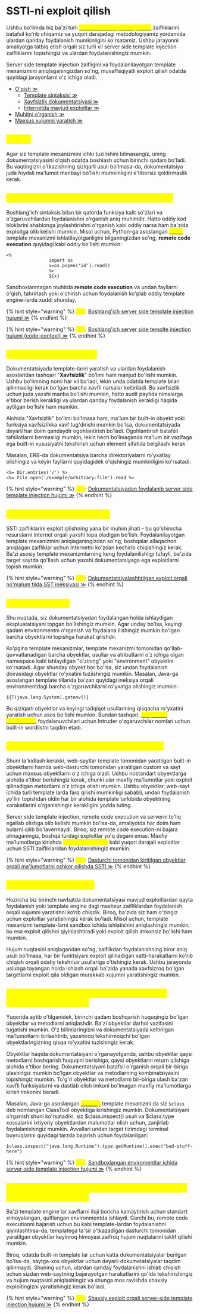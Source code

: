 # SSTI-ni exploit qilish

Ushbu bo'limda biz ba'zi turli [<mark style="color:yellow;">server side template injection</mark>](broken-reference) zaifliklarini batafsil ko'rib chiqamiz va yuqori darajadagi metodologiyamiz yordamida ulardan qanday foydalanish mumkinligini ko'rsatamiz. Ushbu jarayonni amaliyotga tatbiq etish orqali siz turli xil server side template injection zaifliklarini topishingiz va ulardan foydalanishingiz mumkin.

Server side template injection zaifligini va foydalanilayotgan template mexanizmini aniqlaganingizdan so'ng, muvaffaqiyatli exploit qilish odatda quyidagi jarayonlarni o'z ichiga oladi.

* [O'qish ≫](ssti-ni-exploit-qilish.md#oqing)
  * [Template sintaksisi ≫](ssti-ni-exploit-qilish.md#template-sintaksisini-asoslarini-organish)
  * [Xavfsizlik dokumentatsiyasi ≫](ssti-ni-exploit-qilish.md#xavfsizlik-oqibatlari-haqida-oqish)
  * [Internetda mavjud exploitlar ≫](ssti-ni-exploit-qilish.md#look-for-known-exploits)
* [Muhitni o'rganish ≫](ssti-ni-exploit-qilish.md#tadqiqot-otkazish)
* [Maxsus xujumni yaratish ≫](ssti-ni-exploit-qilish.md#maxsus-xujum-yasash)

## <mark style="color:yellow;">O'qish</mark> <a href="#oqing" id="oqing"></a>

Agar siz template mexanizmini ichki tuzilishini bilmasangiz, uning dokumentatsiyasini o'qish odatda boshlash uchun birinchi qadam bo'ladi. Bu vaqtingizni o'tkazishning qiziqarli usuli bo'lmasa-da, dokumentatsiya juda foydali ma'lumot manbayi bo'lishi mumkinligini e'tiborsiz qoldirmaslik kerak.

## <mark style="color:yellow;">Template sintaksisining asoslarini o'rganish</mark> <a href="#template-sintaksisini-asoslarini-organish" id="template-sintaksisini-asoslarini-organish"></a>

Boshlang'ich sintaksis bilan bir qatorda funksiya kalit so'zlari va o'zgaruvchilardan foydalanishni o'rganish aniq muhimdir. Hatto oddiy kod bloklarini shablonga joylashtirishni o'rganish kabi oddiy narsa ham ba'zida  exploitga olib kelishi mumkin. Misol uchun, Python-ga asoslangan <mark style="color:yellow;"></mark> [<mark style="color:yellow;">Mako</mark>](https://www.makotemplates.org/) <mark style="color:yellow;"></mark> template mexanizmi ishlatilayotganligini bilganingizdan so'ng, **remote code execution** quyidagi kabi oddiy bo'lishi mumkin:

```tt2
<%
                import os
                x=os.popen('id').read()
                %>
                ${x}
```

Sandboxlanmagan muhitda **remote code execution** va undan fayllarni o'qish, tahrirlash yoki o'chirish uchun foydalanish ko'plab oddiy template engine-larda xuddi shunday.

{% hint style="warning" %}
<mark style="color:yellow;">**Lab**</mark>: [Boshlang'ich server side template injection hujumi ≫](https://portswigger.net/web-security/server-side-template-injection/exploiting/lab-server-side-template-injection-basic)
{% endhint %}

{% hint style="warning" %}
<mark style="color:yellow;">**Lab**</mark>: [Boshlang'ich server side templte injection hujumi (code-context) ≫](https://portswigger.net/web-security/server-side-template-injection/exploiting/lab-server-side-template-injection-basic-code-context)
{% endhint %}

## <mark style="color:yellow;">Xavfsizlik haqida o'qing</mark> <a href="#xavfsizlik-oqibatlari-haqida-oqish" id="xavfsizlik-oqibatlari-haqida-oqish"></a>

Dokumentatsiyada template-larni yaratish va ulardan foydalanish asoslaridan tashqari "**Xavfsizlik**" bo'limi ham manjud bo'lishi mumkin. Ushbu bo'limning nomi har xil bo'ladi, lekin unda odatda template bilan qilinmasligi kerak bo'lgan barcha xavfli narsalar keltiriladi. Bu xavfsizlik uchun juda yaxshi manba bo'lishi mumkin, hatto audit paytida nimalarga e'tibor berish kerakligi va ulardan qanday foydalanish kerakligi haqida aytilgan bo'lishi ham mumkin.

Alohida "Xavfsizlik" bo'limi bo'lmasa ham, ma'lum bir built-in obyekt yoki funksiya xavfsizlikka xavf tug'dirishi mumkin bo'lsa, dokumentatsiyada deyarli har doim qandaydir ogohlantirish bo'ladi. Ogohlantirish batafsil tafsilotlarni bermasligi mumkin, lekin hech bo'lmaganda ma'lum bit vazifaga ega built-in xususiyatni tekshirish uchun element sifatida belgilashi kerak

Masalan, ERB-da dokumentatsiya barcha direktoriyalarni ro'yxatlay olishingiz va keyin fayllarni quyidagidek o'qishingiz mumkinligini ko'rsatadi:

```tt2
<%= Dir.entries('/') %>
<%= File.open('/example/arbitrary-file').read %>
```

{% hint style="warning" %}
<mark style="color:yellow;">**Lab**</mark>: [Dokumentatsiyadan foydalanib server side template injection hujumi ≫](https://portswigger.net/web-security/server-side-template-injection/exploiting/lab-server-side-template-injection-using-documentation)&#x20;
{% endhint %}

## <mark style="color:yellow;">Mavjud exploitlarni qidiring</mark> <a href="#look-for-known-exploits" id="look-for-known-exploits"></a>

SSTI zaifliklarini exploit qilishning yana bir muhim jihati - bu qo'shimcha resurslarni internet orqali  yaxshi topa oladigan bo'lish. Foydalanilayotgan template mexanizmini aniqlaganingizdan so'ng, boshqalar allaqachon aniqlagan zaifliklar uchun Internetni ko'zdan kechirib chiqishingiz kerak. Ba'zi asosiy template mexanizmlarning keng foydalanilishligi tufayli, ba'zida target saytda qo'llash uchun yaxshi dokumentatsiyaga ega exploitlarni topish mumkin.

{% hint style="warning" %}
<mark style="color:yellow;">**Lab**</mark>: [Dokumentatsiyalashtirilgan exploit orqali no'malum tilda SST ineksiyasi ≫](https://portswigger.net/web-security/server-side-template-injection/exploiting/lab-server-side-template-injection-in-an-unknown-language-with-a-documented-exploit)
{% endhint %}

## <mark style="color:yellow;">O'rganib chiqing</mark> <a href="#tadqiqot-otkazish" id="tadqiqot-otkazish"></a>

Shu nuqtada, siz dokumentatsiyadan foydalangan holda ishlaydigan ekspluatatsiyani topgan bo'lishingiz mumkin. Agar unday bo'lsa, keyingi qadam environmentni o'rganish va foydalana ilishingiz mumkin bo'lgan barcha obyektlarni topishga harakat qilishdir.

Ko'pgina template mexanizmlar, template mexanizmi tomonidan qo'llab-quvvatlanadigan barcha obyektlar, usullar va atributlarni o'z ichiga olgan namespace kabi ishlaydigan "o'zining" yoki "environment" obyektini ko'rsatadi. Agar shunday obyekt bor bo'lsa, siz undan foydalanish doirasidagi obyektlar ro'yxatini tuziishingiz mumkin. Masalan, Java-ga asoslangan template tillarida ba'zan quyidagi ineksiya orqali environmentdagi barcha o'zgaruvchilarni ro'yxatga olishingiz mumkin:

```tt2
${T(java.lang.System).getenv()}
```

Bu qiziqarli obyektlar va keyingi tadqiqot usullarining qisqacha ro'yxatini yaratish uchun asos bo'lishi mumkin. Bundan tashqari, [<mark style="color:yellow;">Burp Suite Professional</mark>](https://portswigger.net/burp/pro) foydalanuvchilari uchun Intruder o'zgaruvchilar nomlari uchun built-in wordlistni taqdim etadi.

## <mark style="color:yellow;">Dasturchi tomonidan yaratilgan obyektlar</mark> <a href="#dasturchi-tomonidan-taqdim-etilgan-obektlar" id="dasturchi-tomonidan-taqdim-etilgan-obektlar"></a>

Shuni ta'kidlash kerakki, web-saytlar template tomonidan yaratilgan built-in obyektlarni hamda web-dasturchi tomonidan yaratilgan custom va sayt uchun maxsus obyektlarni o'z ichiga oladi. Ushbu nostandart obyektlarga alohida e'tibor berishingiz kerak, chunki ular maxfiy ma'lumotlar yoki exploit qilinadigan metodlarni o'z ichiga olishi mumkin. Ushbu obyektlar, web-sayt ichida turli template larda farq qilishi mumkinligi sababli, undan foydalanish yo'lini topishdan oldin har bir alohida template tarkibida obyektning xarakatlarini o'rganishingiz kerakligini yodda tuting.

Server side template injection, remote code execution va serverni to'liq egallab olishga olib kelishi mumkin bo'lsa-da, amaliyotda har doim ham bularni qilib bo'lavermaydi. Biroq, siz remote code execution-ni bajara olmaganingiz,  boshqa turdagi exploitlar yo'q degani emas. Maxfiy maʼlumotlarga kirishda <mark style="color:yellow;">directory traversal</mark> kabi yuqori darajali exploitlar uchun  SSTI zaifliklaridan foydalanishingiz mumkin.

{% hint style="warning" %}
<mark style="color:yellow;">**Lab**</mark>: [Dasturchi tomonidan kiritilgan obyektlar orqali ma'lumotlarni oshkor qilishda SSTI ≫](https://portswigger.net/web-security/server-side-template-injection/exploiting/lab-server-side-template-injection-with-information-disclosure-via-user-supplied-objects)
{% endhint %}

## <mark style="color:yellow;">Maxsus xujum yaratish</mark> <a href="#maxsus-xujum-yasash" id="maxsus-xujum-yasash"></a>

Hozircha biz birinchi navbatda dokumentatsiyasi mavjud exploitlardan qayta foydalanish yoki template engine dagi mashxur zaifliklardan foydalanish orqali xujumni yaratishni ko‘rib chiqdik. Biroq, ba'zida siz ham o'zingiz uchun exploitlar yaratishingiz kerak bo'ladi. Misol uchun, template mexanizmi template-larni sandbox ichida ishlatishini aniqlashingiz mumkin, bu esa exploit qilishni qiyinlashtiradi yoki exploit qilish imkonsiz bo'lishi ham mumkin.

Hujum nuqtasini aniqlagandan so'ng, zaiflikdan foydalanishning biror aniq usuli bo'lmasa, har bir funktsiyani exploit qilinadigan xatti-harakatlarni ko'rib chiqish orqali odatiy tekshriuv usullariga o'tishingiz kerak. Ushbu jarayonda uslubga tayangan holda ishlash orqali ba'zida yanada xavfsizroq bo'lgan targetlarni exploit qila oldigan murakkab xujumni yaratishingiz mumkin.

## <mark style="color:yellow;">Bir biriga ulangan obyektlardan foydalanib shaxsiy exploit tuzish</mark>

Yuqorida aytib o'tilganidek, birinchi qadam boshqarish huquqingiz bo'lgan obyektlar va metodlarni aniqlashdir. Ba'zi obyektlar darhol vazifasini tugatishi mumkin. O'z bilimlaringizni va dokumentatsiyada keltirilgan ma'lumotlarni birlashtirib, yaxshiroq tekshirmoqchi bo'lgan obyektlaringizning qisqa ro'yxatini tuzishingiz kerak.

Obyektlar haqida dokumentatsiyani o'rganayotganda, ushbu obyektlar qaysi metodlarni boshqarish huquqini berishiga, qaysi obyektlarni return qilshiga alohida e'tibor bering. Dokumentatsiyani batafsil o'rganish orqali bir-biriga ulashingiz mumkin bo'lgan obyektlar va metodlarning kombinatsiyasini topishingiz mumkin. To'g'ri obyektlar va metodlarni bir-biriga ulash ba'zan xavfli funksiyalarni va dastlab olish imkoni bo'lmagan maxfiy ma'lumotlarga kirish imkonini beradi.

Masalan, Java-ga asoslangan [<mark style="color:yellow;">Velocity</mark>](https://velocity.apache.org/) template mexanizmi da siz `$class` deb nomlangan ClassTool obyektiga kirishingiz mumkin. Dokumentatsiyani  o'rganish shuni ko'rsatadiki, siz $class.inspect() usuli va $class.type xossalarini ixtiyoriy obyektlardan malumotlar olish uchun, zanjirlab foydalanishingiz mumkin. Avvallari undan target tizimdagi terminal buyruqlarini quyidagi tarzda bajarish uchun foydalanilgan:

```tt2
$class.inspect("java.lang.Runtime").type.getRuntime().exec("bad-stuff-here")
```

{% hint style="warning" %}
<mark style="color:yellow;">**Lab**</mark>: [Sandboxlangan enviromentlar ichida server-side template injection hujumi ≫](https://portswigger.net/web-security/server-side-template-injection/exploiting/lab-server-side-template-injection-in-a-sandboxed-environment)
{% endhint %}

## <mark style="color:yellow;">Dasturchi tomonidan yaratilgan obyektlar orqali shaxsiy exploit tuzish</mark> <a href="#dasturchi-tomonidan-taqdim-etilgan-obektlar-bilan-maxsus-xujum-yasash" id="dasturchi-tomonidan-taqdim-etilgan-obektlar-bilan-maxsus-xujum-yasash"></a>

Ba'zi template engine lar xavflarni iloji boricha kamaytirish uchun standart ximoyalangan, qulflangan environmentda ishlaydi. Garchi bu, remote code executionni bajarish uchun bu kabi template-lardan foydalanishni qiyinlashtirsa-da, templatega ta'sir o'tkazadigan dasturchi tomonidan yaratilgan obyektlar keyinroq himoyasi zaifroq hujum nuqtalarini taklif qilishi mumkin.

Biroq, odatda built-in template lar uchun katta dokumentatsiyalar berilgan bo'lsa-da, saytga-xos obyektlar uchun deyarli dokumetatsiyalar taqdim qilinmaydi. Shuning uchun, ulardan qanday foydalanishni ishlab chiqish uchun sizdan web-saytning bajarayotgan harakatlarini qo'lda tekshirishingiz va hujum nuqtasini aniqlashingiz va shunga mos ravishda shaxsiy exploitingizni yaratishingiz kerak bo'ladi.

{% hint style="warning" %}
<mark style="color:yellow;">**Lab**</mark>: [Shaxsiy exploit orqali server-side template injection hujumi ≫](https://portswigger.net/web-security/server-side-template-injection/exploiting/lab-server-side-template-injection-with-a-custom-exploit)
{% endhint %}
